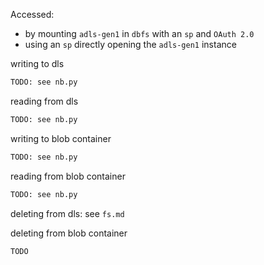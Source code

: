 Accessed:
+ by mounting `adls-gen1` in `dbfs` with an `sp` and `OAuth 2.0`
+ using an `sp` directly opening the `adls-gen1` instance

writing to dls
```python
TODO: see nb.py
```

reading from dls
```python
TODO: see nb.py
```

writing to blob container
```python
TODO: see nb.py
```

reading from blob container
```python
TODO: see nb.py
```

deleting from dls: see ``fs.md``  

deleting from blob container
```python
TODO
```